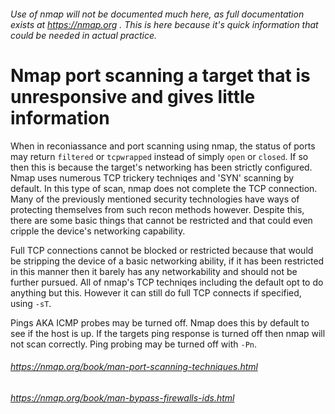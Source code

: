 ###### Use of nmap will not be documented much here, as full documentation exists at https://nmap.org . This is here because it's quick information that could be needed in actual practice.
# Nmap port scanning a target that is unresponsive and gives little information

When in reconiassance and port scanning using nmap, the status of ports may return `filtered` or `tcpwrapped` instead of simply `open` or `closed`. If so then this is because the target's networking has been strictly configured. Nmap uses numerous TCP trickery techniqes and 'SYN' scanning by default. In this type of scan, nmap does not complete the TCP connection. Many of the previously mentioned security technologies have ways of protecting themselves from such recon methods however. Despite this, there are some basic things that cannot be restricted and that could even cripple the device's networking capability.

Full TCP connections cannot be blocked or restricted because that would be stripping the device of a basic networking ability, if it has been restricted in this manner then it barely has any networkability and should not be further pursued. All of nmap's TCP techniqes including the default opt to do anything but this. However it can still do full TCP connects if specified, using `-sT`.

Pings AKA ICMP probes may be turned off. Nmap does this by default to see if the host is up. If the targets ping response is turned off then nmap will not scan correctly. Ping probing may be turned off with `-Pn`.

###### https://nmap.org/book/man-port-scanning-techniques.html
###### https://nmap.org/book/man-bypass-firewalls-ids.html
